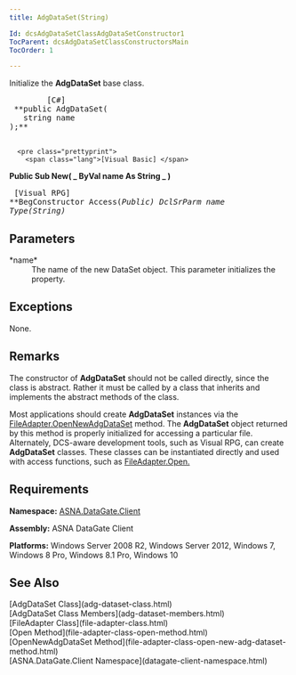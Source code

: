```yaml
---
title: AdgDataSet(String)

Id: dcsAdgDataSetClassAdgDataSetConstructor1
TocParent: dcsAdgDataSetClassConstructorsMain
TocOrder: 1

---
```


Initialize the <span> **AdgDataSet** </span> base class.
<pre class="prettyprint">
        <span class="lang">[C#]</span>
 **public AdgDataSet(
   string name
);** 
      </pre>
      <pre class="prettyprint">
        <span class="lang">[Visual Basic] </span>
 **Public Sub New( _
   ByVal name As String _
)** 
      </pre>
      <pre class="prettyprint">
        <span class="lang">[Visual RPG]</span>
 **BegConstructor Access(*Public)
   DclSrParm name Type(*String)** 
      </pre>
      <span/>

## Parameters

<dl>
        <dt>
 *name* 
        </dt>
        <dd>	The name of the new DataSet object.  This parameter initializes the
							 property.</dd>
</dl>

## Exceptions

None.
## Remarks

The constructor of **AdgDataSet** should not be called directly, since the class is abstract. Rather it must be called by a class that inherits and implements the abstract methods of the class.

Most applications should create **AdgDataSet** instances via the [ FileAdapter.OpenNewAdgDataSet](file-adapter-class-open-new-adg-dataset-method.html) method. The **AdgDataSet** object returned by this method is properly initialized for accessing a particular file. Alternately, DCS-aware development tools, such as Visual RPG, can create **AdgDataSet** classes. These classes can be instantiated directly and used with access functions, such as [FileAdapter.Open.](file-adapter-class-open-method.html)
## Requirements

**Namespace:** [ASNA.DataGate.Client](datagate-client-namespace.html) 

**Assembly:** ASNA DataGate Client

**Platforms:** Windows Server 2008 R2, Windows Server 2012, Windows 7, Windows 8 Pro, Windows 8.1 Pro, Windows 10
## See Also

<dl />
      [AdgDataSet Class](adg-dataset-class.html)
      <br />
      [AdgDataSet Class Members](adg-dataset-members.html)
      <br />
      [FileAdapter Class](file-adapter-class.html)
      <br />
      [Open Method](file-adapter-class-open-method.html)
      <br />
      [OpenNewAdgDataSet Method](file-adapter-class-open-new-adg-dataset-method.html)
      <br />
      [ASNA.DataGate.Client Namespace](datagate-client-namespace.html)
      <br />

